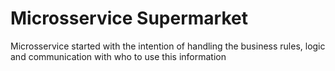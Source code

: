 <h1> Microsservice Supermarket </h1>
Microsservice started with the intention of handling the business rules, logic and communication with who to use this information
